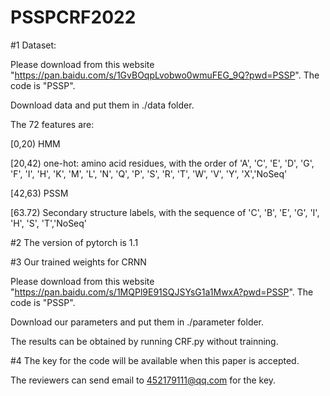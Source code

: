 # PSSPCRF2022

#1 Dataset:

Please download from this website "https://pan.baidu.com/s/1GvBOqpLvobwo0wmuFEG_9Q?pwd=PSSP".
The code is "PSSP".

Download data and put them in ./data folder.

The 72 features are:

[0,20) HMM

[20,42) one-hot: amino acid residues, with the order of  'A', 'C', 'E', 'D', 'G', 'F', 'I', 'H', 'K', 'M', 'L', 'N', 'Q', 'P', 'S', 'R', 'T', 'W', 'V', 'Y', 'X','NoSeq'

[42,63) PSSM

[63.72) Secondary structure labels, with the sequence of 'C', 'B', 'E', 'G', 'I', 'H', 'S', 'T','NoSeq'


#2 The version of pytorch is 1.1


#3 Our trained weights for CRNN

Please download from this website "https://pan.baidu.com/s/1MQPl9E91SQJSYsG1a1MwxA?pwd=PSSP".
The code is "PSSP".

Download our parameters and put them in ./parameter folder.

The results can be obtained by running CRF.py without trainning.


#4 The key for the code will be available when this paper is accepted.

The reviewers can send email to 452179111@qq.com for the key.
